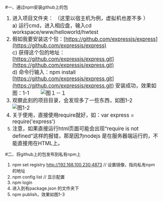#一、通过npm安装github上的包  <big>
1.  进入项目文件夹： （这里以宿主机为例，虚拟机也差不多 ）  
	a)   运行cmd，进入相应盘，输入cd workspace/www/helloworld/hwtest  
2.  假如我要安装这个包：[https://github.com/expressjs/express](https://github.com/expressjs/express)  
	c)  获得这个包的地址：[https://github.com/expressjs/express.git](https://github.com/expressjs/express.git)  
	d)  命令行输入：npm install [https://github.com/expressjs/express.git](https://github.com/expressjs/express.git) 安装成功，效果如图：1-1　　
![图１－１](https://ooo.0o0.ooo/2016/10/31/581714afb8596.png)
3.  观察此刻的项目目录，会发现多了一些东西，如图1-2  
![图1-2](https://ooo.0o0.ooo/2016/10/31/581714afc2dbd.png)   
4.  关于使用，直接使用require就好，如：var express = require('express')
5.  注意，如果直接运行html页面可能会出现“require is not defined”这样的报错，那是因为nodejs 是在服务器端运行的，不能直接用在HTML上。</big>
	
#二、将github上的包发布到私有npm上  
1.  npm set registry http://192.168.100.230:4873    // 设置镜像，指向私有npm的地址
2.  npm config list     //  显示配置
3.  npm login
4.  进入到有package.json 的文件夹下
5.  npm publish，效果如图1-3